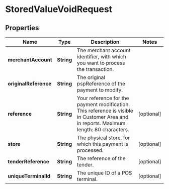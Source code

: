 

# StoredValueVoidRequest


## Properties

| Name | Type | Description | Notes |
|------------ | ------------- | ------------- | -------------|
|**merchantAccount** | **String** | The merchant account identifier, with which you want to process the transaction. |  |
|**originalReference** | **String** | The original pspReference of the payment to modify. |  |
|**reference** | **String** | Your reference for the payment modification. This reference is visible in Customer Area and in reports. Maximum length: 80 characters. |  [optional] |
|**store** | **String** | The physical store, for which this payment is processed. |  [optional] |
|**tenderReference** | **String** | The reference of the tender. |  [optional] |
|**uniqueTerminalId** | **String** | The unique ID of a POS terminal. |  [optional] |



